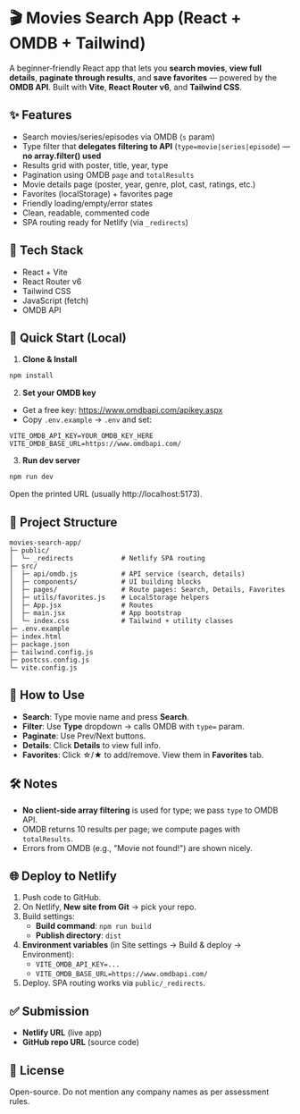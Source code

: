# 🎬 Movies Search App (React + OMDB + Tailwind)

A beginner‑friendly React app that lets you **search movies**, **view full details**, **paginate through results**, and **save favorites** — powered by the **OMDB API**. Built with **Vite**, **React Router v6**, and **Tailwind CSS**.

## ✨ Features
- Search movies/series/episodes via OMDB (`s` param)
- Type filter that **delegates filtering to API** (`type=movie|series|episode`) — **no array.filter() used**
- Results grid with poster, title, year, type
- Pagination using OMDB `page` and `totalResults`
- Movie details page (poster, year, genre, plot, cast, ratings, etc.)
- Favorites (localStorage) + favorites page
- Friendly loading/empty/error states
- Clean, readable, commented code
- SPA routing ready for Netlify (via `_redirects`)

## 🧰 Tech Stack
- React + Vite
- React Router v6
- Tailwind CSS
- JavaScript (fetch)
- OMDB API

## 🚀 Quick Start (Local)
1) **Clone & Install**
```bash
npm install
```
2) **Set your OMDB key**
- Get a free key: https://www.omdbapi.com/apikey.aspx  
- Copy `.env.example` → `.env` and set:
```
VITE_OMDB_API_KEY=YOUR_OMDB_KEY_HERE
VITE_OMDB_BASE_URL=https://www.omdbapi.com/
```
3) **Run dev server**
```bash
npm run dev
```
Open the printed URL (usually http://localhost:5173).

## 🧭 Project Structure
```
movies-search-app/
├─ public/
│  └─ _redirects            # Netlify SPA routing
├─ src/
│  ├─ api/omdb.js           # API service (search, details)
│  ├─ components/           # UI building blocks
│  ├─ pages/                # Route pages: Search, Details, Favorites
│  ├─ utils/favorites.js    # LocalStorage helpers
│  ├─ App.jsx               # Routes
│  ├─ main.jsx              # App bootstrap
│  └─ index.css             # Tailwind + utility classes
├─ .env.example
├─ index.html
├─ package.json
├─ tailwind.config.js
├─ postcss.config.js
└─ vite.config.js
```

## 🧪 How to Use
- **Search**: Type movie name and press **Search**.
- **Filter**: Use **Type** dropdown → calls OMDB with `type=` param.
- **Paginate**: Use Prev/Next buttons.
- **Details**: Click **Details** to view full info.
- **Favorites**: Click ☆/★ to add/remove. View them in **Favorites** tab.

## 🛠️ Notes
- **No client-side array filtering** is used for type; we pass `type` to OMDB API.
- OMDB returns 10 results per page; we compute pages with `totalResults`.
- Errors from OMDB (e.g., "Movie not found!") are shown nicely.

## 🌐 Deploy to Netlify
1) Push code to GitHub.
2) On Netlify, **New site from Git** → pick your repo.
3) Build settings:
   - **Build command**: `npm run build`
   - **Publish directory**: `dist`
4) **Environment variables** (in Site settings → Build & deploy → Environment):
   - `VITE_OMDB_API_KEY=...`
   - `VITE_OMDB_BASE_URL=https://www.omdbapi.com/`
5) Deploy. SPA routing works via `public/_redirects`.

## ✅ Submission
- **Netlify URL** (live app)
- **GitHub repo URL** (source code)

## 📄 License
Open-source. Do not mention any company names as per assessment rules.
